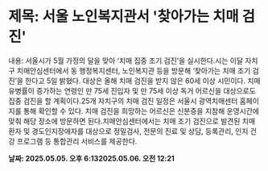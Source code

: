 # **제목: 서울 노인복지관서 '찾아가는 치매 검진'**

  내용: 서울시가 5월 가정의 달을 맞아 ‘치매 집중 조기 검진’을 실시한다.시는 이달 자치구 치매안심센터에서 동 행정복지센터, 노인복지관 등을 방문해 ‘찾아가는 치매 조기 검진’을 한다고 5일 밝혔다. 대상은 올해 치매 검진을 받지 않은 60세 이상 시민이다. 치매 유병률이 증가하는 연령인 만 75세 진입자 및 만 75세 이상 독거 어르신을 대상으로도 집중 검진을 할 계획이다.25개 자치구의 치매 검진 일정은 서울시 광역치매센터 홈페이지를 통해 확인할 수 있다. 치매 검진을 희망하는 어르신은 신분증을 지참해 운영시간에 맞춰 해당 장소에 방문하면 된다.치매안심센터에서는 치매 조기 검진으로 발견된 치매 환자 및 경도인지장애자를 대상으로 정밀검사, 전문의 진료 및 상담, 등록관리, 인지 건강 프로그램 등 통합관리 서비스를 제공한다.

  **날짜: 2025.05.05. 오후 6:132025.05.06. 오전 12:21**